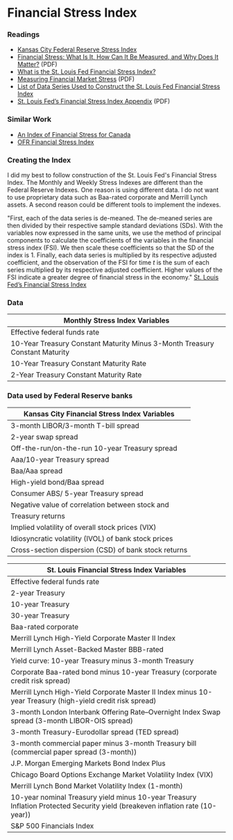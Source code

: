 # Financial Stress Index

### Readings
- [Kansas City Federal Reserve Stress Index](https://www.kansascityfed.org/research/indicatorsdata/kcfsi)
- [Financial Stress: What Is It, How Can It Be Measured, and Why Does It Matter?](https://www.kansascityfed.org/PUBLICAT/ECONREV/pdf/09q2hakkio_keeton.pdf) (PDF)
- [What is the St. Louis Fed Financial Stress Index?](https://www.stlouisfed.org/on-the-economy/2014/june/what-is-the-st-louis-fed-financial-stress-index)
- [Measuring Financial Market Stress](https://files.stlouisfed.org/files/htdocs/publications/es/10/ES1002.pdf) (PDF)
- [List of Data Series Used to Construct the St. Louis Fed Financial Stress Index](https://www.stlouisfed.org/news-releases/st-louis-fed-financial-stress-index/stlfsi-key)
- [St. Louis Fed’s Financial Stress Index Appendix](https://files.stlouisfed.org/files/htdocs/publications/net/NETJan2010Appendix.pdf) (PDF)

### Similar Work

- [An Index of Financial Stress for Canada](https://www.bankofcanada.ca/2003/06/working-paper-2003-14/)
- [OFR Financial Stress Index](https://www.financialresearch.gov/financial-stress-index/)

### Creating the Index

I did my best to follow construction of the St. Louis Fed's Financial Stress Index. The Monthly and Weekly Stress Indexes are different than the Federal Reserve Indexes. One reason is using different data. I do not want to use proprietary data such as Baa-rated corporate and Merrill Lynch assets. A second reason could be different tools to implement the indexes.

"First, each of the data series is de-meaned. The de-meaned series are then divided by their respective sample standard deviations (SDs). With the variables now expressed in the same units, we use the method of principal components to calculate the coefficients of the variables in the financial stress index (FSI). We then scale these coefficients so that the SD of the index is 1. Finally, each data series is multiplied by its respective adjusted coefficient, and the observation of the FSI for time _t_ is the sum of each series multiplied by its respective adjusted coefficient. Higher values of the FSI indicate a greater degree of financial stress in the economy." [St. Louis Fed’s Financial Stress Index][1]

[1]: https://files.stlouisfed.org/files/htdocs/publications/net/NETJan2010Appendix.pdf  "St. Louis Fed’s Financial Stress Index"

### Data
| Monthly Stress Index Variables |
|---------- |
| Effective federal funds rate |
|  10-Year Treasury Constant Maturity Minus 3-Month Treasury Constant Maturity |
| 10-Year Treasury Constant Maturity Rate |
| 2-Year Treasury Constant Maturity Rate |


### Data used by Federal Reserve banks

| Kansas City Financial Stress Index Variables | 
|---------- | 
| 3-month LIBOR/3-month T-bill spread |
| 2-year swap spread |
| Off-the-run/on-the-run 10-year Treasury spread |
| Aaa/10-year Treasury spread |
| Baa/Aaa spread |
| High-yield bond/Baa spread |
| Consumer ABS/ 5-year Treasury spread |
| Negative value of correlation between stock and
Treasury returns |
| Implied volatility of overall stock prices (VIX) |
| Idiosyncratic volatility (IVOL) of bank stock prices |
| Cross-section dispersion (CSD) of bank stock returns |

| St. Louis Financial Stress Index Variables |
| ---------- |
| Effective federal funds rate |
| 2-year Treasury |
| 10-year Treasury |
| 30-year Treasury |
| Baa-rated corporate |
| Merrill Lynch High-Yield Corporate Master II Index |
| Merrill Lynch Asset-Backed Master BBB-rated |
| Yield curve: 10-year Treasury minus 3-month Treasury |
| Corporate Baa-rated bond minus 10-year Treasury (corporate credit risk spread) |
| Merrill Lynch High-Yield Corporate Master II Index minus 10-year Treasury (high-yield credit risk spread) |
| 3-month London Interbank Offering Rate–Overnight Index Swap spread (3-month LIBOR-OIS spread) |
| 3-month Treasury-Eurodollar spread (TED spread) |
| 3-month commercial paper minus 3-month Treasury bill (commercial paper spread (3-month)) |
| J.P. Morgan Emerging Markets Bond Index Plus |
| Chicago Board Options Exchange Market Volatility Index (VIX) |
| Merrill Lynch Bond Market Volatility Index (1-month) |
| 10-year nominal Treasury yield minus 10-year Treasury Inflation Protected Security yield (breakeven inflation rate (10-year)) |
| S&P 500 Financials Index |

